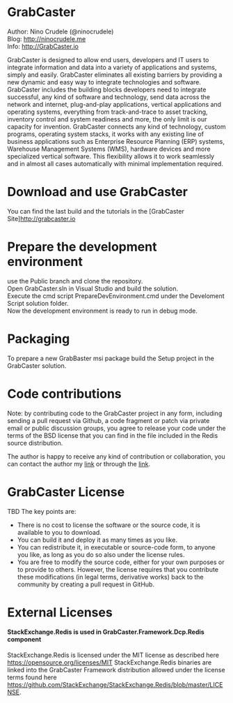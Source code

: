 # GrabCaster

Author: Nino Crudele (@ninocrudele)  
Blog: http://ninocrudele.me  
Info: http://GrabCaster.io  

GrabCaster is designed to allow end users, developers and IT users to integrate information and data into a variety of applications and systems, simply and easily.
GrabCaster eliminates all existing barriers by providing a new dynamic and easy way to integrate technologies and software.
GrabCaster includes the building blocks developers need to integrate successful, any kind of software and technology, send data across the network and internet, plug-and-play applications, vertical applications and operating systems, everything from track-and-trace to asset tracking, inventory control and system readiness and more, the only limit is our capacity for invention.
GrabCaster connects any kind of technology, custom programs, operating system stacks, it works with any existing line of business applications such as Enterprise Resource Planning (ERP) systems, Warehouse Management Systems (WMS), hardware devices and more specialized vertical software. This flexibility allows it to work seamlessly and in almost all cases automatically with minimal implementation required.

# Download and use GrabCaster
You can find the last build and the tutorials in the [GrabCaster Site]http://grabcaster.io

# Prepare the development environment
use the Public branch and clone the repository.  
Open GrabCaster.sln in Visual Studio and build the solution.  
Execute the cmd script PrepareDevEnvironment.cmd under the Develoment Script solution folder.  
Now the development environment is ready to run in debug mode.  

# Packaging
To prepare a new GrabBaster msi package build the Setup project in the GrabCaster solution.

# Code contributions

Note: by contributing code to the GrabCaster project in any form, including sending a pull request via Github, a code fragment or patch via private email or public discussion groups, you agree to release your code under the terms of the BSD license that you can find in the file included in the Redis source distribution.

The author is happy to receive any kind of contribution or collaboration, you can contact the author my [link](mailto:nino.crudele@live.com "email") or through the [link](http://grabcaster.io "GrabCaster Site").

# GrabCaster License

TBD
The key points are:

* There is no cost to license the software or the source code, it is available to you to download.
* You can build it and deploy it as many times as you like.
* You can redistribute it, in executable or source-code form, to anyone you like, as long as you do so also under the license rules.
* You are free to modify the source code, either for your own purposes or to provide to others. However, the license requires that you contribute these modifications (in legal terms, derivative works) back to the community by creating a pull request in GitHub.

# External Licenses

#### StackExchange.Redis is used in GrabCaster.Framework.Dcp.Redis component

StackExchange.Redis is licensed under the MIT license as described here https://opensource.org/licenses/MIT
StackExchange.Redis binaries are linked into the GrabCaster Framework distribution allowed under the license terms found here https://github.com/StackExchange/StackExchange.Redis/blob/master/LICENSE.
